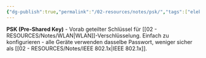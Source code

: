 ```yaml
---
{"dg-publish":true,"permalink":"/02-resources/notes/psk/","tags":["elektrotechnik/wlan/sicherheit","informatik/netzwerk/wifi","schlüssel/vorab","sicherheit/it-sicherheit"],"noteIcon":"","updated":"2025-10-29T12:59:09.531+01:00"}
---
```



**PSK (Pre-Shared Key)** - Vorab geteilter Schlüssel für [[02 - RESOURCES/Notes/WLAN\|WLAN]]-Verschlüsselung.
Einfach zu konfigurieren - alle Geräte verwenden dasselbe Passwort, weniger sicher als [[02 - RESOURCES/Notes/IEEE 802.1x\|IEEE 802.1x]].
